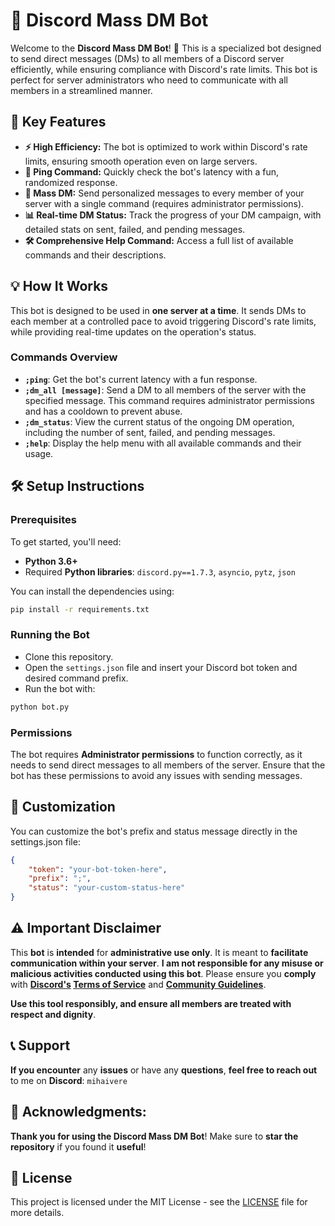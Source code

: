 # 🚀 Discord Mass DM Bot

Welcome to the **Discord Mass DM Bot**! 🎉 This is a specialized bot designed to send direct messages (DMs) to all members of a Discord server efficiently, while ensuring compliance with Discord's rate limits. This bot is perfect for server administrators who need to communicate with all members in a streamlined manner.

## 🌟 Key Features

- **⚡️ High Efficiency:** The bot is optimized to work within Discord's rate limits, ensuring smooth operation even on large servers.
- **📶 Ping Command:** Quickly check the bot's latency with a fun, randomized response.
- **🔔 Mass DM:** Send personalized messages to every member of your server with a single command (requires administrator permissions).
- **📊 Real-time DM Status:** Track the progress of your DM campaign, with detailed stats on sent, failed, and pending messages.
- **🛠 Comprehensive Help Command:** Access a full list of available commands and their descriptions.

## 💡 How It Works

This bot is designed to be used in **one server at a time**. It sends DMs to each member at a controlled pace to avoid triggering Discord's rate limits, while providing real-time updates on the operation's status.

### Commands Overview

- **`;ping`**: Get the bot's current latency with a fun response.
- **`;dm_all [message]`**: Send a DM to all members of the server with the specified message. This command requires administrator permissions and has a cooldown to prevent abuse.
- **`;dm_status`**: View the current status of the ongoing DM operation, including the number of sent, failed, and pending messages.
- **`;help`**: Display the help menu with all available commands and their usage.

## 🛠 Setup Instructions

### Prerequisites

To get started, you'll need:

- **Python 3.6+**
- Required **Python libraries**: `discord.py==1.7.3`, `asyncio`, `pytz`, `json`

You can install the dependencies using:

```bash
pip install -r requirements.txt
```

### Running the Bot

- Clone this repository.
- Open the `settings.json` file and insert your Discord bot token and desired command prefix.
- Run the bot with:
```bash
python bot.py
```

### Permissions

The bot requires **Administrator permissions** to function correctly, as it needs to send direct messages to all members of the server. Ensure that the bot has these permissions to avoid any issues with sending messages.

## 🎨 Customization

You can customize the bot's prefix and status message directly in the settings.json file:
```json
{
    "token": "your-bot-token-here",
    "prefix": ";",
    "status": "your-custom-status-here"
}
```

## ⚠️ Important Disclaimer

This **bot** is **intended** for **administrative use only**. It is meant to **facilitate communication within your server**. **I am not responsible for any misuse or malicious activities conducted using this bot**. Please ensure you **comply** with **[Discord's](https://discord.com/) [Terms of Service](https://discord.com/terms)** and **[Community Guidelines](https://discord.com/guidelines)**.

**Use this tool responsibly, and ensure all members are treated with respect and dignity**.

## 📞 Support

**If you encounter** any **issues** or have any **questions**, **feel free to reach out** to me on **Discord**: `mihaivere`

## 🙏 Acknowledgments:

**Thank you for using the Discord Mass DM Bot**! Make sure to **star the repository** if you found it **useful**!

## 📄 License

This project is licensed under the MIT License - see the [LICENSE](https://github.com/M1HA15/Discord-Mass-DM-Bot/blob/main/LICENSE) file for more details.
